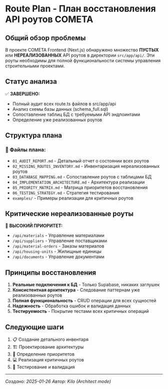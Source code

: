 # Route Plan - План восстановления API роутов COMETA

## Общий обзор проблемы

В проекте COMETA Frontend (Next.js) обнаружено множество **ПУСТЫХ** или **НЕРЕАЛИЗОВАННЫХ** API роутов в директории `src/app/api/`. Эти роуты необходимы для полной функциональности системы управления строительными проектами.

## Статус анализа

✅ **ЗАВЕРШЕНО:**

- Полный аудит всех route.ts файлов в src/app/api
- Анализ схемы базы данных (schema_full.sql)
- Сопоставление таблиц БД с требуемыми API эндпоинтами
- Определение уже реализованных роутов

## Структура плана

### 📁 Файлы плана:

- `01_AUDIT_REPORT.md` - Детальный отчет о состоянии всех роутов
- `02_MISSING_ROUTES_INVENTORY.md` - Инвентаризация нереализованных роутов
- `03_DATABASE_MAPPING.md` - Сопоставление роутов с таблицами БД
- `04_IMPLEMENTATION_ARCHITECTURE.md` - Архитектура реализации
- `05_PRIORITY_MATRIX.md` - Матрица приоритетов восстановления
- `06_TESTING_STRATEGY.md` - Стратегия тестирования
- `examples/` - Примеры реализации для критичных роутов

## Критические нереализованные роуты

🔴 **ВЫСОКИЙ ПРИОРИТЕТ:**

- `/api/materials` - Управление материалами
- `/api/suppliers` - Управление поставщиками
- `/api/material-orders` - Заказы материалов
- `/api/housing-units` - Жилищные единицы
- `/api/documents` - Управление документами

## Принципы восстановления

1. **Реальные подключения к БД** - Только Supabase, никаких заглушек
2. **Консистентная архитектура** - Следование паттернам уже реализованных роутов
3. **Полная функциональность** - CRUD операции для всех сущностей
4. **Надежность** - Обработка ошибок и валидация данных
5. **Тестируемость** - Покрытие тестами всех критичных операций

## Следующие шаги

1. 📋 Создание детального инвентаря
2. 🏗️ Проектирование архитектуры
3. 🎯 Определение приоритетов
4. 💻 Реализация критичных роутов
5. 🧪 Тестирование и валидация

---

_Создано: 2025-01-26_
_Автор: Kilo (Architect mode)_
